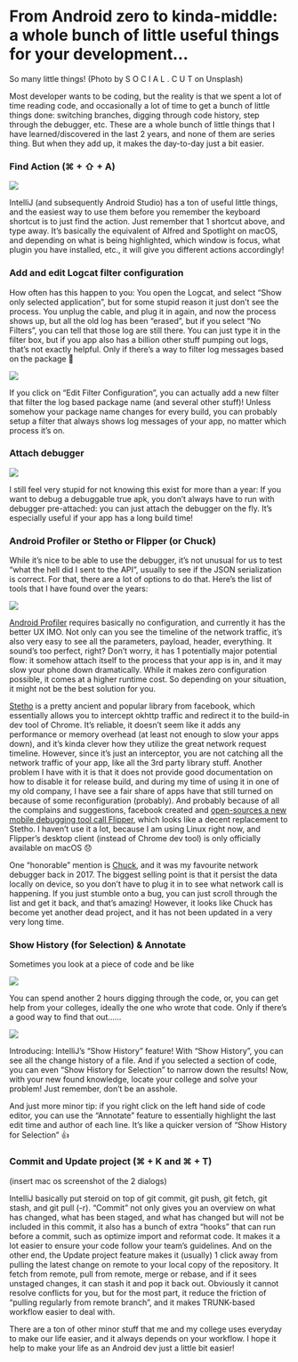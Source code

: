 
# From Android zero to kinda-middle: a whole bunch of little useful things for your development…

So many little things! (Photo by S O C I A L . C U T on Unsplash)

Most developer wants to be coding, but the reality is that we spent a lot of time reading code, and occasionally a lot of time to get a bunch of little things done: switching branches, digging through code history, step through the debugger, etc. These are a whole bunch of little things that I have learned/discovered in the last 2 years, and none of them are series thing. But when they add up, it makes the day-to-day just a bit easier.

### Find Action (⌘ + ⇧ + A)

![](https://cdn-images-1.medium.com/max/2000/1*FaHADqF04YpjqYPkcoX3-Q.png)

IntelliJ (and subsequently Android Studio) has a ton of useful little things, and the easiest way to use them before you remember the keyboard shortcut is to just find the action. Just remember that 1 shortcut above, and type away. It’s basically the equivalent of Alfred and Spotlight on macOS, and depending on what is being highlighted, which window is focus, what plugin you have installed, etc., it will give you different actions accordingly!

### Add and edit Logcat filter configuration

How often has this happen to you: You open the Logcat, and select “Show only selected application”, but for some stupid reason it just don’t see the process. You unplug the cable, and plug it in again, and now the process shows up, but all the old log has been “erased”, but if you select “No Filters”, you can tell that those log are still there. You can just type it in the filter box, but if you app also has a billion other stuff pumping out logs, that’s not exactly helpful. Only if there’s a way to filter log messages based on the package 🤔

![](https://cdn-images-1.medium.com/max/2172/1*v7cxGJPOihw6Zrzqxx9NeA.png)

If you click on “Edit Filter Configuration”, you can actually add a new filter that filter the log based package name (and several other stuff)! Unless somehow your package name changes for every build, you can probably setup a filter that always shows log messages of your app, no matter which process it’s on.

### Attach debugger

![](https://cdn-images-1.medium.com/max/2000/1*VP3CQWNzZ76f3j4mBThDKw.png)

I still feel very stupid for not knowing this exist for more than a year: If you want to debug a debuggable true apk, you don’t always have to run with debugger pre-attached: you can just attach the debugger on the fly. It’s especially useful if your app has a long build time!

### Android Profiler or Stetho or Flipper (or Chuck)

While it’s nice to be able to use the debugger, it’s not unusual for us to test “what the hell did I sent to the API”, usually to see if the JSON serialization is correct. For that, there are a lot of options to do that. Here’s the list of tools that I have found over the years:

![](https://cdn-images-1.medium.com/max/4000/1*nnEn4OPXbYNCK54972qn2g.png)

[Android Profiler](https://developer.android.com/studio/profile/android-profiler) requires basically no configuration, and currently it has the better UX IMO. Not only can you see the timeline of the network traffic, it’s also very easy to see all the parameters, payload, header, everything. It sound’s too perfect, right? Don’t worry, it has 1 potentially major potential flow: it somehow attach itself to the process that your app is in, and it may slow your phone down dramatically. While it makes zero configuration possible, it comes at a higher runtime cost. So depending on your situation, it might not be the best solution for you.

[Stetho](https://github.com/facebook/stetho) is a pretty ancient and popular library from facebook, which essentially allows you to intercept okhttp traffic and redirect it to the build-in dev tool of Chrome. It’s reliable, it doesn’t seem like it adds any performance or memory overhead (at least not enough to slow your apps down), and it’s kinda clever how they utilize the great network request timeline. However, since it’s just an interceptor, you are not catching all the network traffic of your app, like all the 3rd party library stuff. Another problem I have with it is that it does not provide good documentation on how to disable it for release build, and during my time of using it in one of my old company, I have see a fair share of apps have that still turned on because of some reconfiguration (probably). And probably because of all the complains and suggestions, facebook created and [open-sources a new mobile debugging tool call Flipper](https://code.fb.com/android/flipper/), which looks like a decent replacement to Stetho. I haven’t use it a lot, because I am using Linux right now, and Flipper’s desktop client (instead of Chrome dev tool) is only officially available on macOS 😞

One “honorable” mention is [Chuck](https://github.com/jgilfelt/chuck), and it was my favourite network debugger back in 2017. The biggest selling point is that it persist the data locally on device, so you don’t have to plug it in to see what network call is happening. If you just stumble onto a bug, you can just scroll through the list and get it back, and that’s amazing! However, it looks like Chuck has become yet another dead project, and it has not been updated in a very very long time.

### Show History (for Selection) & Annotate

Sometimes you look at a piece of code and be like

![](https://cdn-images-1.medium.com/max/2000/1*B4Xh9sMThjL6vWWG5xKlFQ.gif)

You can spend another 2 hours digging through the code, or, you can get help from your colleges, ideally the one who wrote that code. Only if there’s a good way to find that out……

![](https://cdn-images-1.medium.com/max/4680/1*5iWkALh9pqe2Q6LJTyLEqw.png)

Introducing: IntelliJ’s “Show History” feature! With “Show History”, you can see all the change history of a file. And if you selected a section of code, you can even “Show History for Selection” to narrow down the results! Now, with your new found knowledge, locate your college and solve your problem! Just remember, don’t be an asshole.

And just more minor tip: if you right click on the left hand side of code editor, you can use the “Annotate” feature to essentially highlight the last edit time and author of each line. It’s like a quicker version of “Show History for Selection” 👍

### Commit and Update project (⌘ + K and ⌘ + T)

(insert mac os screenshot of the 2 dialogs)

IntelliJ basically put steroid on top of git commit, git push, git fetch, git stash, and git pull (-r). “Commit” not only gives you an overview on what has changed, what has been staged, and what has changed but will not be included in this commit, it also has a bunch of extra “hooks” that can run before a commit, such as optimize import and reformat code. It makes it a lot easier to ensure your code follow your team’s guidelines. And on the other end, the Update project feature makes it (usually) 1 click away from pulling the latest change on remote to your local copy of the repository. It fetch from remote, pull from remote, merge or rebase, and if it sees unstaged changes, it can stash it and pop it back out. Obviously it cannot resolve conflicts for you, but for the most part, it reduce the friction of “pulling regularly from remote branch”, and it makes TRUNK-based workflow easier to deal with.

There are a ton of other minor stuff that me and my college uses everyday to make our life easier, and it always depends on your workflow. I hope it help to make your life as an Android dev just a little bit easier!
